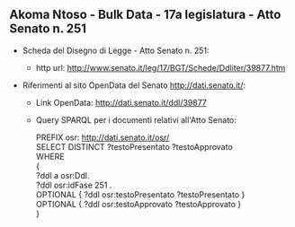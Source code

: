 ## Akoma Ntoso - Bulk Data - 17a legislatura - Atto Senato n. 251 ##

* Scheda del Disegno di Legge - Atto Senato n. 251:
	* http url: http://www.senato.it/leg/17/BGT/Schede/Ddliter/39877.htm

* Riferimenti al sito OpenData del Senato http://dati.senato.it/:
	* Link OpenData: http://dati.senato.it/ddl/39877
	* Query SPARQL per i documenti relativi all'Atto Senato:

        PREFIX osr: <http://dati.senato.it/osr/>  
		SELECT DISTINCT ?testoPresentato ?testoApprovato  
		WHERE  
		{  
		    ?ddl a osr:Ddl.  
		    ?ddl osr:idFase 251 .  
		    OPTIONAL { ?ddl osr:testoPresentato ?testoPresentato }  
		    OPTIONAL { ?ddl osr:testoApprovato ?testoApprovato }  
		}
		